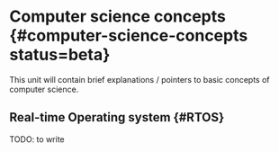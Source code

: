# Computer science concepts {#computer-science-concepts status=beta}

This unit will contain brief explanations / pointers to basic concepts of computer science.


## Real-time Operating system {#RTOS}

TODO: to write
